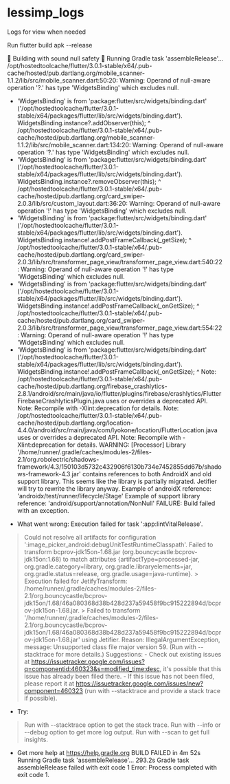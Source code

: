 # lessimp_logs
Logs for view when needed

Run flutter build apk --release
  
💪 Building with sound null safety 💪
Running Gradle task 'assembleRelease'...                        
/opt/hostedtoolcache/flutter/3.0.1-stable/x64/.pub-cache/hosted/pub.dartlang.org/mobile_scanner-1.1.2/lib/src/mobile_scanner.dart:50:20: Warning: Operand of null-aware operation '?.' has type 'WidgetsBinding' which excludes null.
 - 'WidgetsBinding' is from 'package:flutter/src/widgets/binding.dart' ('/opt/hostedtoolcache/flutter/3.0.1-stable/x64/packages/flutter/lib/src/widgets/binding.dart').
    WidgetsBinding.instance?.addObserver(this);
                   ^
/opt/hostedtoolcache/flutter/3.0.1-stable/x64/.pub-cache/hosted/pub.dartlang.org/mobile_scanner-1.1.2/lib/src/mobile_scanner.dart:134:20: Warning: Operand of null-aware operation '?.' has type 'WidgetsBinding' which excludes null.
 - 'WidgetsBinding' is from 'package:flutter/src/widgets/binding.dart' ('/opt/hostedtoolcache/flutter/3.0.1-stable/x64/packages/flutter/lib/src/widgets/binding.dart').
    WidgetsBinding.instance?.removeObserver(this);
                   ^
/opt/hostedtoolcache/flutter/3.0.1-stable/x64/.pub-cache/hosted/pub.dartlang.org/card_swiper-2.0.3/lib/src/custom_layout.dart:36:20: Warning: Operand of null-aware operation '!' has type 'WidgetsBinding' which excludes null.
 - 'WidgetsBinding' is from 'package:flutter/src/widgets/binding.dart' ('/opt/hostedtoolcache/flutter/3.0.1-stable/x64/packages/flutter/lib/src/widgets/binding.dart').
    WidgetsBinding.instance!.addPostFrameCallback(_getSize);
                   ^
/opt/hostedtoolcache/flutter/3.0.1-stable/x64/.pub-cache/hosted/pub.dartlang.org/card_swiper-2.0.3/lib/src/transformer_page_view/transformer_page_view.dart:540:22: Warning: Operand of null-aware operation '!' has type 'WidgetsBinding' which excludes null.
 - 'WidgetsBinding' is from 'package:flutter/src/widgets/binding.dart' ('/opt/hostedtoolcache/flutter/3.0.1-stable/x64/packages/flutter/lib/src/widgets/binding.dart').
      WidgetsBinding.instance!.addPostFrameCallback(_onGetSize);
                     ^
/opt/hostedtoolcache/flutter/3.0.1-stable/x64/.pub-cache/hosted/pub.dartlang.org/card_swiper-2.0.3/lib/src/transformer_page_view/transformer_page_view.dart:554:22: Warning: Operand of null-aware operation '!' has type 'WidgetsBinding' which excludes null.
 - 'WidgetsBinding' is from 'package:flutter/src/widgets/binding.dart' ('/opt/hostedtoolcache/flutter/3.0.1-stable/x64/packages/flutter/lib/src/widgets/binding.dart').
      WidgetsBinding.instance!.addPostFrameCallback(_onGetSize);
                     ^
Note: /opt/hostedtoolcache/flutter/3.0.1-stable/x64/.pub-cache/hosted/pub.dartlang.org/firebase_crashlytics-2.8.1/android/src/main/java/io/flutter/plugins/firebase/crashlytics/FlutterFirebaseCrashlyticsPlugin.java uses or overrides a deprecated API.
Note: Recompile with -Xlint:deprecation for details.
Note: /opt/hostedtoolcache/flutter/3.0.1-stable/x64/.pub-cache/hosted/pub.dartlang.org/location-4.4.0/android/src/main/java/com/lyokone/location/FlutterLocation.java uses or overrides a deprecated API.
Note: Recompile with -Xlint:deprecation for details.
WARNING: [Processor] Library '/home/runner/.gradle/caches/modules-2/files-2.1/org.robolectric/shadows-framework/4.3/150103d5732c432906f6130b734e7452855dd67b/shadows-framework-4.3.jar' contains references to both AndroidX and old support library. This seems like the library is partially migrated. Jetifier will try to rewrite the library anyway.
 Example of androidX reference: 'androidx/test/runner/lifecycle/Stage'
 Example of support library reference: 'android/support/annotation/NonNull'
FAILURE: Build failed with an exception.
* What went wrong:
Execution failed for task ':app:lintVitalRelease'.
> Could not resolve all artifacts for configuration ':image_picker_android:debugUnitTestRuntimeClasspath'.
   > Failed to transform bcprov-jdk15on-1.68.jar (org.bouncycastle:bcprov-jdk15on:1.68) to match attributes {artifactType=processed-jar, org.gradle.category=library, org.gradle.libraryelements=jar, org.gradle.status=release, org.gradle.usage=java-runtime}.
      > Execution failed for JetifyTransform: /home/runner/.gradle/caches/modules-2/files-2.1/org.bouncycastle/bcprov-jdk15on/1.68/46a080368d38b428d237a59458f9bc915222894d/bcprov-jdk15on-1.68.jar.
         > Failed to transform '/home/runner/.gradle/caches/modules-2/files-2.1/org.bouncycastle/bcprov-jdk15on/1.68/46a080368d38b428d237a59458f9bc915222894d/bcprov-jdk15on-1.68.jar' using Jetifier. Reason: IllegalArgumentException, message: Unsupported class file major version 59. (Run with --stacktrace for more details.)
           Suggestions:
            - Check out existing issues at https://issuetracker.google.com/issues?q=componentid:460323&s=modified_time:desc, it's possible that this issue has already been filed there.
            - If this issue has not been filed, please report it at https://issuetracker.google.com/issues/new?component=460323 (run with --stacktrace and provide a stack trace if possible).
* Try:
> Run with --stacktrace option to get the stack trace.
> Run with --info or --debug option to get more log output.
> Run with --scan to get full insights.
* Get more help at https://help.gradle.org
BUILD FAILED in 4m 52s
Running Gradle task 'assembleRelease'...                          293.2s
Gradle task assembleRelease failed with exit code 1
Error: Process completed with exit code 1.
